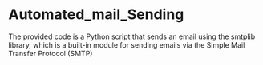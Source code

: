 # Automated_mail_Sending
 The provided code is a Python script that sends an email using the smtplib library, which is a built-in module for sending emails via the Simple Mail Transfer Protocol (SMTP)
